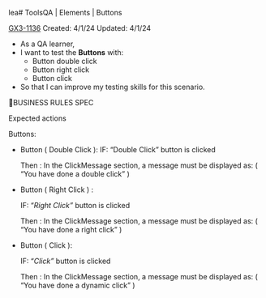 lea# ToolsQA | Elements | Buttons

[GX3-1136](https://upexgalaxy30.atlassian.net/browse/GX3-1136) Created: 4/1/24 Updated: 4/1/24

-   As a QA learner,
-   I want to test the **Buttons** with:
    -   Button double click
    -   Button right click
    -   Button click
-   So that I can improve my testing skills for this scenario.

🚩BUSINESS RULES SPEC

Expected actions

Buttons:

-   Button ( Double Click ): IF: “Double Click” button is clicked

    Then : In the ClickMessage section, a message must be displayed as: ( “You have done a double click” )

-   Button ( Right Click ) :

    IF: “_Right Click”_ button is clicked

    Then : In the ClickMessage section, a message must be displayed as: ( “You have done a right click” )

-   Button ( Click ):

    IF: “_Click”_ button is clicked

    Then : In the ClickMessage section, a message must be displayed as: ( “You have done a dynamic click” )
